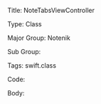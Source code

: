 Title:  NoteTabsViewController

Type:   Class

Major Group: Notenik

Sub Group:   

Tags:   swift.class

Code:



Body:



